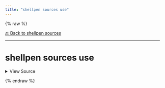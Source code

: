 ```yaml
---
title: "shellpen sources use"
---
```


{% raw %}





[🔙 Back to shellpen sources](/api/shellpen/sources)

---







<!-- Todo, if there are no subcommands under the child commands, use a smaller heading size -->

# shellpen sources use



<details>
  <summary>View Source</summary>

{% endraw %}
{% highlight sh %}
if [ $# -eq 1 ]
then
  local __shellpen__sources_use_sourceIndex=''
  if shellpen -- getSourceIndex "$1" - __shellpen__sources_use_sourceIndex
  then
    _SHELLPEN_CURRENT_SOURCE_INDEX="$__shellpen__sources_use_sourceIndex"
  else
    shellpen -- errors argumentError '%s\n%s' "Source '$1' does not exist" "Command: shellpen ${__shellpen__originalCliCommands[*]}"
    return 1
  fi
else
  shellpen -- errors argumentError '%s\n%s' 'Invalid arguments' "Command: shellpen ${__shellpen__originalCliCommands[*]}"
  return 1
fi
{% endhighlight %}
{% raw %}

</details>










  
{% endraw %}
